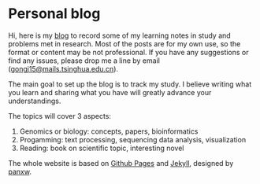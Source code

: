 # Personal blog

Hi, here is my [blog](https://tsinghua-gongjing.github.io/) to record some of my learning notes in study and problems met in research. Most of the posts are for my own use, so the format or content may be not professional. If you have any suggestions or find any issues, please drop me a line by email (<gongj15@mails.tsinghua.edu.cn>). 

The main goal to set up the blog is to track my study. I believe writing what you learn and sharing what you have will greatly advance your understandings.

The topics will cover 3 aspects:

1. Genomics or biology: concepts, papers, bioinformatics
2. Progamming: text processing, sequencing data analysis, visualization
3. Reading: book on scientific topic, interesting novel

The whole website is based on [Github Pages](https://pages.github.com/) and [Jekyll](https://jekyllrb.com/), designed by [panxw](http://www.panxw.com).